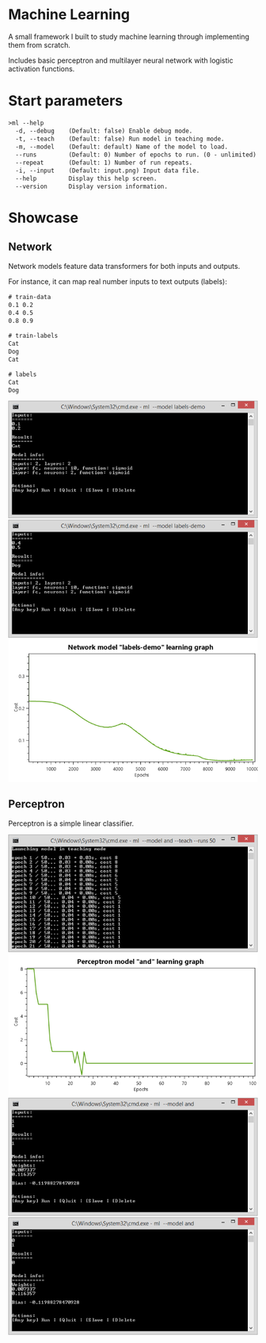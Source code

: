 # Machine Learning

A small framework I built to study machine learning through implementing them from scratch.

Includes basic perceptron and multilayer neural network with logistic activation functions.

# Start parameters

```
>ml --help
  -d, --debug    (Default: false) Enable debug mode.
  -t, --teach    (Default: false) Run model in teaching mode.
  -m, --model    (Default: default) Name of the model to load.
  --runs         (Default: 0) Number of epochs to run. (0 - unlimited)
  --repeat       (Default: 1) Number of run repeats.
  -i, --input    (Default: input.png) Input data file.
  --help         Display this help screen.
  --version      Display version information.
```

# Showcase

## Network

Network models feature data transformers for both inputs and outputs.

For instance, it can map real number inputs to text outputs (labels):

```
# train-data
0.1	0.2
0.4	0.5
0.8	0.9
```

```
# train-labels
Cat
Dog
Cat
```

```
# labels
Cat
Dog
```

![](showcase/labels-demo-cat.png)
![](showcase/labels-demo-dog.png)
![](showcase/labels-demo-learning-graph.png)

## Perceptron

Perceptron is a simple linear classifier.

![](showcase/perceptron-and-train.png)
![](showcase/perceptron-and-learning-graph.png)
![](showcase/perceptron-and-1.png)
![](showcase/perceptron-and-2.png)